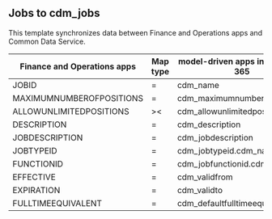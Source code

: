 ## Jobs to cdm_jobs

This template synchronizes data between Finance and Operations apps and Common Data Service.

Finance and Operations apps | Map type | model-driven apps in Dynamics 365 | Default value
---|---|---|---
JOBID | = | cdm_name | 
MAXIMUMNUMBEROFPOSITIONS | = | cdm_maximumnumberofpositions | 
ALLOWUNLIMITEDPOSITIONS | >< | cdm_allowunlimitedpositions | 
DESCRIPTION | = | cdm_description | 
JOBDESCRIPTION | = | cdm_jobdescription | 
JOBTYPEID | = | cdm_jobtypeid.cdm_name | 
FUNCTIONID | = | cdm_jobfunctionid.cdm_name | 
EFFECTIVE | = | cdm_validfrom | 
EXPIRATION | = | cdm_validto | 
FULLTIMEEQUIVALENT | = | cdm_defaultfulltimeequivalent | 
